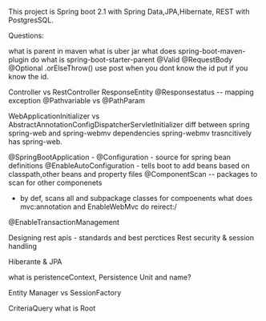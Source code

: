 This project is Spring boot 2.1 with Spring Data,JPA,Hibernate, REST with PostgresSQL. 

Questions:

what is parent in maven
what is uber jar
what does spring-boot-maven-plugin do
what is spring-boot-starter-parent
@Valid
@RequestBody
@Optional
.orElseThrow()
use post when you dont know the id
put if you know the id.

Controller vs RestController
ResponseEntity
@Responsestatus -- mapping exception
@Pathvariable vs @PathParam

WebApplicationInitializer  vs AbstractAnnotationConfigDispatcherServletInitializer
diff between spring spring-web and spring-webmv dependencies
 spring-webmv trasncitively has spring-web.

@SpringBootApplication - 
  @Configuration - source for spring bean definitions
  @EnableAutoConfiguration - tells boot to add beans based on classpath,other beans and property files
  @ComponentScan -- packages to scan for other componenets
  - by def, scans all and subpackage classes for compoenents
what does mvc:annotation and EnableWebMvc do
reirect:/

@EnableTransactionManagement


Designing rest apis - standards and best perctices
Rest security & session handling


Hiberante & JPA

what is peristenceContext, Persistence Unit and name?

Entity Manager vs SessionFactory

CriteriaQuery
what is Root
